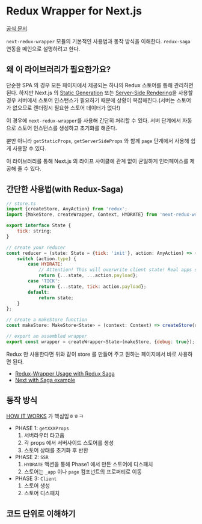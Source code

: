 # Redux Wrapper for Next.js

[공식 문서](https://github.com/kirill-konshin/next-redux-wrapper)

`next-redux-wrapper` 모듈의 기본적인 사용법과 동작 방식을 이해한다. `redux-saga` 연동을 메인으로 설명하려고 한다.

## 왜 이 라이브러리가 필요한가요?

단순한 SPA 의 경우 모든 페이지에서 제공되는 하나의 Redux 스토어를 통해 관리하면 된다. 하지만 Next.js 의 [Static Generation](../basicFeatures/dataFetching/getStaticProps.md) 또는 [Server-Side Rendering](../basicFeatures/dataFetching/getServerSideProps.md)을 사용할 경우 서버에서 스토어 인스턴스가 필요하기 때문에 상황이 복잡해진다.(서버는 스토어가 없으므로 렌더링시 필요한 스토어 데이터가 없다!)

이 경우에 `next-redux-wrapper`를 사용해 간단히 처리할 수 있다. 서버 단계에서 자동으로 스토어 인스턴스를 생성하고 초기화를 해준다.

뿐만 아니라 `getStaticProps`, `getServerSideProps` 와 함께 `page` 단계에서 사용해 쉽게 사용할 수 있다.

이 라이브러리를 통해 Next.js 의 라이프 사이클에 관계 없이 균일하게 인터페이스를 제공해 줄 수 있다.

## 간단한 사용법(with Redux-Saga)

```javascript
// store.ts
import {createStore, AnyAction} from 'redux';
import {MakeStore, createWrapper, Context, HYDRATE} from 'next-redux-wrapper';

export interface State {
    tick: string;
}

// create your reducer
const reducer = (state: State = {tick: 'init'}, action: AnyAction) => {
    switch (action.type) {
        case HYDRATE:
            // Attention! This will overwrite client state! Real apps should use proper reconciliation.
            return {...state, ...action.payload};
        case 'TICK':
            return {...state, tick: action.payload};
        default:
            return state;
    }
};

// create a makeStore function
const makeStore: MakeStore<State> = (context: Context) => createStore(reducer);

// export an assembled wrapper
export const wrapper = createWrapper<State>(makeStore, {debug: true});
```

Redux 만 사용한다면 위와 같이 store 를 만들어 주고 원하는 페이지에서 바로 사용하면 된다.

- [Redux-Wrapper Usage with Redux Saga](https://github.com/kirill-konshin/next-redux-wrapper#usage-with-redux-saga)
- [Next with Saga example](https://github.com/vercel/next.js/tree/canary/examples/with-redux-saga)

## 동작 방식

[HOW IT WORKS](https://github.com/kirill-konshin/next-redux-wrapper#how-it-works) 가 핵심임ㅎㅎㅋ

- PHASE 1: `getXXXProps`
   1. 서버라우터 타고옴
   2. 각 props 에서 서버사이드 스토어를 생성
   3. 스토어 상태를 초기화 후 반환
- PHASE 2: `SSR`
   1. `HYDRATE` 액션을 통해 Phase1 에서 만든 스토어에 디스패치
   2. 스토어는 `_app` 이나 `page` 컴포넌트의 프로퍼티로 이동
- PHASE 3: `Client`
   1. 스토어 생성
   2. 스토어 디스패치

## 코드 단위로 이해하기


